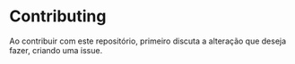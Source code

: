 # Contributing

Ao contribuir com este repositório, primeiro discuta a alteração que deseja fazer, criando uma issue.
